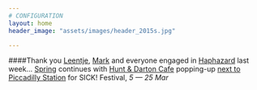 ```yaml
---
# CONFIGURATION
layout: home
header_image: "assets/images/header_2015s.jpg"

---
```

####Thank you [Leentje](/current/2015-spring/vandecruys), [Mark](/current/2015-spring/thomas) and everyone engaged in [Haphazard](/current/2015-haphazard) last week… [Spring](/current/2015-spring) continues with [Hunt & Darton Cafe](/current/2015-spring/h&d) popping-up [next to Piccadilly Station](http://bit.ly/1AQdn9f) for SICK! Festival, *5 — 25 Mar*
